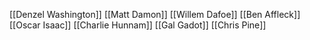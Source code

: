 [[Denzel Washington]]
[[Matt Damon]]
[[Willem Dafoe]]
[[Ben Affleck]]
[[Oscar Isaac]]
[[Charlie Hunnam]]
[[Gal Gadot]]
[[Chris Pine]]
